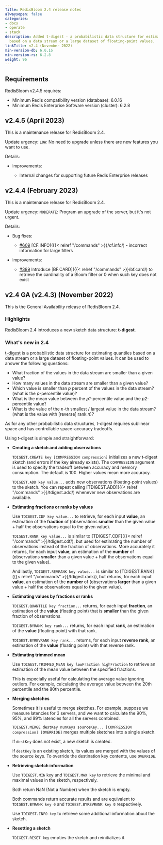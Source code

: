 ```yaml
---
Title: RedisBloom 2.4 release notes
alwaysopen: false
categories:
- docs
- operate
- stack
description: Added t-digest - a probabilistic data structure for estimating quantiles
  based on a data stream or a large dataset of floating-point values.
linkTitle: v2.4 (November 2022)
min-version-db: 6.0.16
min-version-rs: 6.2.8
weight: 96
---
```

## Requirements

RedisBloom v2.4.5 requires:

- Minimum Redis compatibility version (database): 6.0.16
- Minimum Redis Enterprise Software version (cluster): 6.2.8

## v2.4.5 (April 2023)

This is a maintenance release for RedisBloom 2.4.

Update urgency: `LOW`: No need to upgrade unless there are new features you want to use.

Details:

- Improvements:

  - Internal changes for supporting future Redis Enterprise releases

## v2.4.4 (February 2023)

This is a maintenance release for RedisBloom 2.4.

Update urgency: `MODERATE`: Program an upgrade of the server, but it's not urgent.

Details:

- Bug fixes:

  - [#609](https://github.com/RedisBloom/RedisBloom/issues/609) [CF.INFO]({{< relref "/commands" >}}/cf.info/) - incorrect information for large filters

- Improvements:

  - [#389](https://github.com/RedisBloom/RedisBloom/issues/389) Introduce [BF.CARD]({{< relref "/commands" >}}/bf.card/) to retrieve the cardinality of a Bloom filter or 0 when such key does not exist

## v2.4 GA (v2.4.3) (November 2022)

This is the General Availability release of RedisBloom 2.4.

### Highlights

RedisBloom 2.4 introduces a new sketch data structure: **t-digest**.

### What's new in 2.4

[t-digest](https://www.sciencedirect.com/science/article/pii/S2665963820300403) is a probabilistic data structure for estimating quantiles based on a data stream or a large dataset of floating-point values. It can be used to answer the following questions:

- What fraction of the values in the data stream are smaller than a given value?
- How many values in the data stream are smaller than a given value?
- Which value is smaller than _p_ percent of the values in the data stream? (what is the _p_-percentile value)?
- What is the mean value between the _p1_-percentile value and the _p2_-percentile value?
- What is the value of the _n_-th smallest / largest value in the data stream? (what is the value with [reverse] rank _n_)?

As for any other probabilistic data structures, t-digest requires sublinear space and has controllable space-accuracy tradeoffs.

Using t-digest is simple and straightforward:

* **Creating a sketch and adding observations**

  `TDIGEST.CREATE key [COMPRESSION compression]` initializes a new t-digest sketch (and errors if the key already exists). The `COMPRESSION` argument is used to specify the tradeoff between accuracy and memory consumption. The default is 100. Higher values mean more accuracy.

  `TDIGEST.ADD key value...` adds new observations (floating-point values) to the sketch. You can repeat calling [TDIGEST.ADD]({{< relref "/commands" >}}/tdigest.add/) whenever new observations are available.

* **Estimating fractions or ranks by values**

  Use `TDIGEST.CDF key value...` to retrieve, for each input **value**, an estimation of the **fraction** of (observations **smaller** than the given value + half the observations equal to the given value).

  `TDIGEST.RANK key value...` is similar to [TDIGEST.CDF]({{< relref "/commands" >}}/tdigest.cdf/), but used for estimating the number of observations instead of the fraction of observations. More accurately it returns, for each input **value**, an estimation of the **number** of (observations **smaller** than a given value + half the observations equal to the given value).

  And lastly, `TDIGEST.REVRANK key value...` is similar to [TDIGEST.RANK]({{< relref "/commands" >}}/tdigest.rank/), but returns, for each input **value**, an estimation of the **number** of (observations **larger** than a given value + half the observations equal to the given value).

* **Estimating values by fractions or ranks**

  `TDIGEST.QUANTILE key fraction...` returns, for each input **fraction**, an estimation of the **value** (floating point) that is **smaller** than the given fraction of observations.

  `TDIGEST.BYRANK key rank...` returns, for each input **rank**, an estimation of the **value** (floating point) with that rank.

  `TDIGEST.BYREVRANK key rank...` returns, for each input **reverse rank**, an estimation of the **value** (floating point) with that reverse rank.

* **Estimating trimmed mean**

  Use `TDIGEST.TRIMMED_MEAN key lowFraction highFraction` to retrieve an estimation of the mean value between the specified fractions.

  This is especially useful for calculating the average value ignoring outliers. For example, calculating the average value between the 20th percentile and the 80th percentile.

* **Merging sketches**

  Sometimes it is useful to merge sketches. For example, suppose we measure latencies for 3 servers, and we want to calculate the 90%, 95%, and 99% latencies for all the servers combined.

  `TDIGEST.MERGE destKey numKeys sourceKey... [COMPRESSION compression] [OVERRIDE]` merges multiple sketches into a single sketch.

  If `destKey` does not exist, a new sketch is created.

  If `destKey` is an existing sketch, its values are merged with the values of the source keys. To override the destination key contents, use `OVERRIDE`.

* **Retrieving sketch information**

  Use `TDIGEST.MIN` key and `TDIGEST.MAX key` to retrieve the minimal and maximal values in the sketch, respectively.

  Both return NaN (Not a Number) when the sketch is empty.

  Both commands return accurate results and are equivalent to `TDIGEST.BYRANK key 0` and `TDIGEST.BYREVRANK key 0` respectively.

  Use `TDIGEST.INFO key` to retrieve some additional information about the sketch.

* **Resetting a sketch**

  `TDIGEST.RESET key` empties the sketch and reinitializes it.
